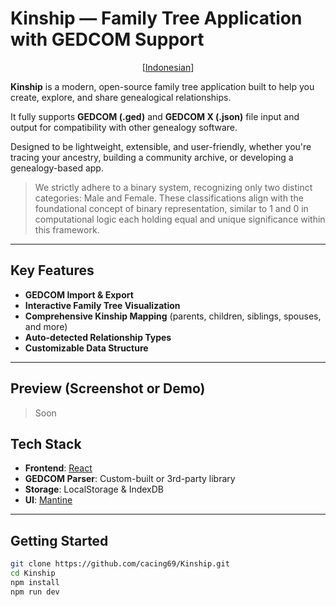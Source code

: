 # Kinship — Family Tree Application with GEDCOM Support

<p align="center">
  [<a href="docs/README-ID.md">Indonesian</a>]
</p>

**Kinship** is a modern, open-source family tree application built to help you create, explore, and share genealogical relationships.

It fully supports **GEDCOM (.ged)** and **GEDCOM X (.json)** file input and output for compatibility with other genealogy software.

Designed to be lightweight, extensible, and user-friendly, whether you're tracing your ancestry, building a community archive, or developing a genealogy-based app.

> We strictly adhere to a binary system, recognizing only two distinct categories: Male and Female. These classifications align with the foundational concept of binary representation, similar to 1 and 0 in computational logic each holding equal and unique significance within this framework.

---

## Key Features

- **GEDCOM Import & Export**
- **Interactive Family Tree Visualization**
- **Comprehensive Kinship Mapping** (parents, children, siblings, spouses, and more)
- **Auto-detected Relationship Types**
- **Customizable Data Structure**

---

## Preview (Screenshot or Demo)

> Soon

## Tech Stack

- **Frontend**: [React](https://react.dev/)
- **GEDCOM Parser**: Custom-built or 3rd-party library
- **Storage**: LocalStorage & IndexDB
- **UI**: [Mantine](https://mantine.dev/)

---

## Getting Started

```bash
git clone https://github.com/cacing69/Kinship.git
cd Kinship
npm install
npm run dev
